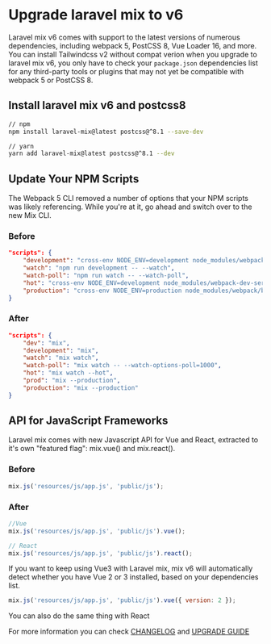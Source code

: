 # Upgrade laravel mix to v6

Laravel mix v6 comes with support to the latest versions of numerous dependencies, including webpack 5, PostCSS 8, Vue Loader 16, and more. You can install Tailwindcss v2 without compat verion when you upgrade to laravel mix v6, you only have to check your `package.json` dependencies list for any third-party tools or plugins that may not yet be compatible with webpack 5 or PostCSS 8.

## Install laravel mix v6 and postcss8

```bash
// npm
npm install laravel-mix@latest postcss@^8.1 --save-dev

// yarn
yarn add laravel-mix@latest postcss@^8.1 --dev
```

## Update Your NPM Scripts

The Webpack 5 CLI removed a number of options that your NPM scripts was likely referencing.  While you're at it, go ahead and switch over to the new Mix CLI.

### Before 

```json
"scripts": {
    "development": "cross-env NODE_ENV=development node_modules/webpack/bin/webpack.js --progress --hide-modules --config=node_modules/laravel-mix/setup/webpack.config.js",
    "watch": "npm run development -- --watch",
    "watch-poll": "npm run watch -- --watch-poll",
    "hot": "cross-env NODE_ENV=development node_modules/webpack-dev-server/bin/webpack-dev-server.js --inline --hot --disable-host-check --config=node_modules/laravel-mix/setup/webpack.config.js",
    "production": "cross-env NODE_ENV=production node_modules/webpack/bin/webpack.js --no-progress --hide-modules --config=node_modules/laravel-mix/setup/webpack.config.js"
}
```

### After 

```json
"scripts": {
    "dev": "mix",
    "development": "mix",
    "watch": "mix watch",
    "watch-poll": "mix watch -- --watch-options-poll=1000",
    "hot": "mix watch --hot",
    "prod": "mix --production",
    "production": "mix --production"
}
```

## API for JavaScript Frameworks

Laravel mix comes with new Javascript API for Vue and React, extracted to it's own "featured flag": mix.vue() and mix.react().

### Before 

```js
mix.js('resources/js/app.js', 'public/js');

```

### After 

```js
//Vue
mix.js('resources/js/app.js', 'public/js').vue();

// React
mix.js('resources/js/app.js', 'public/js').react();
```

If you want to keep using Vue3 with Laravel mix, mix v6 will automatically detect whether you have Vue 2 or 3 installed, based on your dependencies list.

```js
mix.js('resources/js/app.js', 'public/js').vue({ version: 2 });
```

You can also do the same thing with React

For more information you can check [CHANGELOG](https://github.com/JeffreyWay/laravel-mix/blob/master/CHANGELOG.md) and [UPGRADE GUIDE](https://github.com/JeffreyWay/laravel-mix/blob/master/UPGRADE.md)
